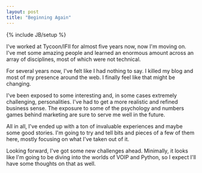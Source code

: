 ```yaml
---
layout: post
title: "Beginning Again"
---
```

{% include JB/setup %}

I've worked at Tycoon/IFII for almost five years now, now I'm moving on. I've met some amazing people and learned an enormous amount across an array of disciplines, most of which were not technical. 

For several years now, I've felt like I had nothing to say. I killed my blog and most of my presence around the web. I finally feel like that might be changing.

I've been exposed to some interesting and, in some cases extremely challenging, personalities. I've had to get a more realistic and refined business sense. The exposure to some of the psychology and numbers games behind marketing are sure to serve me well in the future.

All in all, I've ended up with a ton of invaluable experiences and maybe some good stories. I'm going to try and tell bits and pieces of a few of them here, mostly focusing on what I've taken out of it.

Looking forward, I've got some new challenges ahead. Minimally, it looks like I'm going to be diving into the worlds of VOIP and Python, so I expect I'll have some thoughts on that as well.